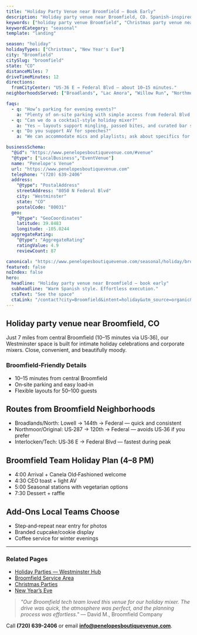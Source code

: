 ```yaml
---
title: "Holiday Party Venue near Broomfield — Book Early"
description: "Holiday party venue near Broomfield, CO. Spanish-inspired, intimate space for 50-100 guests. 10-15 min drive via US-36, easy parking, warm modern style."
keywords: ["holiday party venue Broomfield", "Christmas party venue near Broomfield", "New Year's Eve venue Broomfield"]
keywordCategory: "seasonal"
template: "landing"

season: "holiday"
holidayTypes: ["Christmas", "New Year's Eve"]
city: "Broomfield"
citySlug: "broomfield"
state: "CO"
distanceMiles: 7
driveTimeMinutes: 12
directions:
  fromCityCenter: "US‑36 E → Federal Blvd — about 10–15 minutes."
neighborhoodsServed: ["Broadlands", "Lac Amora", "Willow Run", "Northmoor"]

faqs:
  - q: "How’s parking for evening events?"
    a: "Plenty of on‑site parking with simple access from Federal Blvd."
  - q: "Can we do a cocktail‑style holiday mixer?"
    a: "Yes — layouts support mingling, passed bites, and curated bar service."
  - q: "Do you support AV for speeches?"
    a: "We can accommodate mics and playlists; ask about specifics for your setup."

businessSchema:
  "@id": "https://www.penelopesboutiquevenue.com/#venue"
  "@type": ["LocalBusiness","EventVenue"]
  name: "Penelope's Venue"
  url: "https://www.penelopesboutiquevenue.com"
  telephone: "(720) 639-2406"
  address:
    "@type": "PostalAddress"
    streetAddress: "8050 N Federal Blvd"
    city: "Westminster"
    state: "CO"
    postalCode: "80031"
  geo:
    "@type": "GeoCoordinates"
    latitude: 39.8483
    longitude: -105.0244
  aggregateRating:
    "@type": "AggregateRating"
    ratingValue: 4.9
    reviewCount: 87

canonical: "https://www.penelopesboutiquevenue.com/seasonal/holiday/broomfield/"
featured: false
noIndex: false
hero:
  headline: "Holiday party venue near Broomfield — book early"
  subheadline: "Warm Spanish style. Effortless execution."
  ctaText: "See the space"
  ctaLink: "/contact?city=Broomfield&intent=holiday&utm_source=organic&utm_medium=seo&utm_campaign=seasonal-holiday&utm_content=broomfield"
---
```


## Holiday party venue near Broomfield, CO

Just 7 miles from central Broomfield (10–15 minutes via US‑36), our Westminster space is built for intimate holiday celebrations and corporate mixers. Close, convenient, and beautifully moody.

### Broomfield‑Friendly Details

- 10–15 minutes from central Broomfield
- On‑site parking and easy load‑in
- Flexible layouts for 50–100 guests

## Routes from Broomfield Neighborhoods
- Broadlands/North: Lowell → 144th → Federal — quick and consistent
- Northmoor/Original: US‑287 → 120th → Federal — avoids US‑36 if you prefer
- Interlocken/Tech: US‑36 E → Federal Blvd — fastest during peak

## Broomfield Team Holiday Plan (4–8 PM)
- 4:00 Arrival + Canela Old‑Fashioned welcome
- 4:30 CEO toast + light AV
- 5:00 Seasonal stations with vegetarian options
- 7:30 Dessert + raffle

## Add‑Ons Local Teams Choose
- Step‑and‑repeat near entry for photos
- Branded cupcake/cookie display
- Coffee service for winter evenings

---

### Related Pages
- [Holiday Parties — Westminster Hub](/seasonal/holiday/)
- [Broomfield Service Area](/service-areas/broomfield)
- [Christmas Parties](/seasonal/christmas/)
- [New Year’s Eve](/seasonal/new-years/)

> *"Our Broomfield tech team loved this venue for our holiday mixer. The drive was quick, the atmosphere was perfect, and the planning process was effortless."* — David M., Broomfield Company

Call **(720) 639-2406** or email **info@penelopesboutiquevenue.com**.


